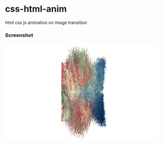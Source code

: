 # css-html-anim
html css js animation on image transition

### Screenshot 

<img src=download.png height=320 width=5200>
